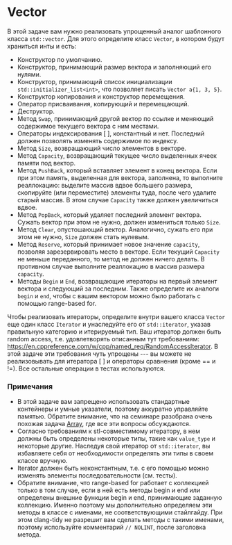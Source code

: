 # Vector

В этой задаче вам нужно реализовать упрощенный аналог шаблонного класса `std::vector`. Для этого определите класс `Vector`, в котором
будут храниться инты и есть:

* Конструктор по умолчанию.
* Конструктор, принимающий размер вектора и заполняющий его нулями.
* Конструктор, принимающий список инициализации `std::initializer_list<int>`, что позволяет писать `Vector a{1, 3, 5}`.
* Конструктор копирования и конструктор перемещения.
* Оператор присваивания, копирующий и перемещающий.
* Деструктор.
* Метод `Swap`, принимающий другой вектор по ссылке и меняющий содержимое текущего вектора с ним местами.
* Операторы индексирования [ ], константный и нет. Последний должен позволять изменять содержимое по индексу.
* Метод `Size`, возвращающий число элементов в векторе.
* Метод `Capacity`, возвращающий текущее число выделенных ячеек памяти под вектор.
* Метод `PushBack`, который вставляет элемент в конец вектора. Если при этом память, выделенная для вектора, заполнена, то выполните
реаллокацию: выделите массив вдвое большего размера, скопируйте (или переместите) элементы туда, после чего удалите старый массив. В
этом случае `Capacity` также должен увеличиться вдвое.
* Метод `PopBack`, который удаляет последний элемент вектора. Сужать вектор при этом не нужно, должен измениться только `Size`.
* Метод `Clear`, опустошающий вектор. Аналогично, сужать его при этом не нужно, `Size` должен стать нулевым.
* Метод `Reserve`, который принимает новое значение `capacity`, позволяя зарезервировать место в векторе. Если текущий `Capacity` не
меньше переданного, то метод не должен ничего делать. В противном случае выполните реаллокацию в массив размера `capacity`.
* Методы `Begin` и `End`, возвращающие итераторы на первый элемент вектора и следующий за последним. Также определите их аналоги
`begin` и `end`, чтобы c вашим вектором можно было работать с помощью range-based for.

Чтобы реализовать итераторы, определите внутри вашего класса `Vector` еще один класс `Iterator` и унаследуйте его от `std::iterator`,
    указав правильную категорию и итерируемый тип. Ваш итератор должен быть random access, т.е. удовлетворять описанным тут требованиям:
    https://en.cppreference.com/w/cpp/named_req/RandomAccessIterator. В этой задаче эти требования чуть упрощены --- вы можете не
    реализовывать для итератора [ ] и операторы сравнения (кроме == и !=). Все остальные операции в тестах используются.

### Примечания

* В этой задаче вам запрещено использовать стандартные контейнеры и умные указатели, поэтому аккуратно управляйте памятью.
Обратите внимание, что на семинаре разобрана очень похожая задача [Array](https://wiki.school.yandex.ru/shad/groups/2019/Semester1/LearningC/.files/array.cpp), где все эти вопросы
обсуждаются.
* Согласно требованиям к stl-совместимому итератору, в нем должны быть определены некоторые типы, такие как `value_type` и некоторые
другие. Наследуя свой итератор от `std::iterator`, вы избавляете себя от необходимости определять эти типы в своем классе вручную.
* Iterator должен быть неконстантным, т.е. с его помощью можно изменять элементы последовательности (см. тесты).
* Обратите внимание, что range-based for работает с коллекцией только в том случае, если в ней есть методы begin и end или определены
внешние функции begin и end, принимающие заданную коллекцию. Именно поэтому мы дополнительно определяем эти методы в классе с именами,
    не соответствующими стайлгайду.
При этом clang-tidy не разрешит вам сделать методы с такими именами, поэтому используйте комментарий `// NOLINT`, после заголовка метода.
